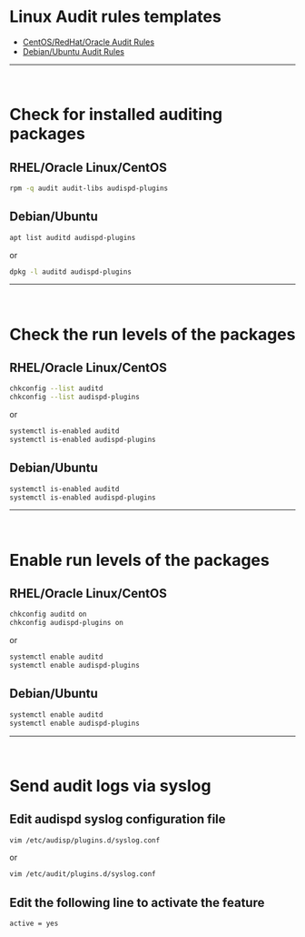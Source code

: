 # Linux Audit rules templates

- [CentOS/RedHat/Oracle Audit Rules](centos-audit.rules)
- [Debian/Ubuntu Audit Rules](ubuntu-audit.rules)
---
<br>

# Check for installed auditing packages
## RHEL/Oracle Linux/CentOS
```bash
rpm -q audit audit-libs audispd-plugins
```

## Debian/Ubuntu
```bash
apt list auditd audispd-plugins
```
or
```bash
dpkg -l auditd audispd-plugins
```
---
<br>

# Check the run levels of the packages
## RHEL/Oracle Linux/CentOS
```bash
chkconfig --list auditd
chkconfig --list audispd-plugins
```
or
```bash
systemctl is-enabled auditd
systemctl is-enabled audispd-plugins
```

## Debian/Ubuntu
```bash
systemctl is-enabled auditd
systemctl is-enabled audispd-plugins
```
---
<br>

# Enable run levels of the packages
## RHEL/Oracle Linux/CentOS
```bash
chkconfig auditd on
chkconfig audispd-plugins on
```
or
```bash
systemctl enable auditd
systemctl enable audispd-plugins
```

## Debian/Ubuntu
```bash
systemctl enable auditd
systemctl enable audispd-plugins
```
---
<br>

# Send audit logs via syslog
## Edit audispd syslog configuration file
```bash
vim /etc/audisp/plugins.d/syslog.conf
```
or
```bash
vim /etc/audit/plugins.d/syslog.conf
```

## Edit the following line to activate the feature
```
active = yes
```
